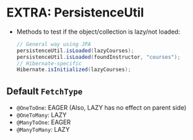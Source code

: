 # EXTRA: PersistenceUtil

* Methods to test if the object/collection is lazy/not loaded:
  ```java
  // General way using JPA
  persistenceUtil.isLoaded(lazyCourses);
  persistenceUtil.isLoaded(foundInstructor, "courses");
  // Hibernate-specific
  Hibernate.isInitialized(lazyCourses);
  ```

## Default `FetchType`

* `@OneToOne`: EAGER (Also, LAZY has no effect on parent side)
* `@OneToMany`: LAZY
* `@ManyToOne`: EAGER
* `@ManyToMany`: LAZY